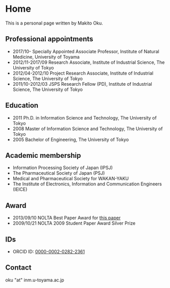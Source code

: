 Home
=====

This is a personal page written by Makito Oku.


Professional appointments
-------------------------

* 2017/10- Specially Appointed Associate Professor, Institute of Natural Medicine, University of Toyama
* 2012/11-2017/09 Research Associate, Institute of Industrial Science, The University of Tokyo
* 2012/04-2012/10 Project Research Associate, Institute of Industrial Science, The University of Tokyo
* 2011/10-2012/03 JSPS Research Fellow (PD), Institute of Industrial Science, The University of Tokyo

Education
---------

* 2011 Ph.D. in Information Science and Technology, The University of Tokyo
* 2008 Master of Information Science and Technology, The University of Tokyo
* 2005 Bachelor of Engineering, The University of Tokyo

Academic membership
-------------------

* Information Processing Society of Japan (IPSJ)
* The Pharmaceutical Society of Japan (PSJ)
* Medical and Pharmaceutical Society for WAKAN-YAKU
* The Institute of Electronics, Information and Communication Engineers (IEICE)

Award
-----

* 2013/09/10 NOLTA Best Paper Award for [this paper](http://dx.doi.org/10.1587/nolta.2.508)
* 2009/10/21 NOLTA 2009 Student Paper Award Silver Prize

IDs
---

* ORCID ID: [0000-0002-0282-2361](https://orcid.org/0000-0002-0282-2361)

Contact
-------

oku "at" inm.u-toyama.ac.jp

